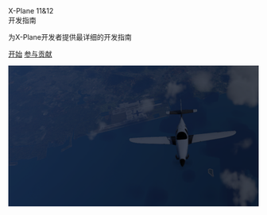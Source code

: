 

<div class = 'covertext'><span class="Xplane">X-Plane 11&amp;12</span><br><span class="guide">开发指南</span></div>

<span class='summary'>为X-Plane开发者提供最详细的开发指南</span>

[开始](/README.md)
[参与贡献](#)

![](/_media/background.png)
